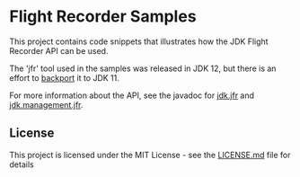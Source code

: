 # Flight Recorder Samples

This project contains code snippets that illustrates how the JDK Flight Recorder API can be used.

The 'jfr' tool used in the samples was released in JDK 12, but there is an effort to [backport](https://bugs.openjdk.java.net/browse/JDK-8222896) it to JDK 11.

For more information about the API, see the javadoc for
[jdk.jfr](https://docs.oracle.com/en/java/javase/12/docs/api/jdk.jfr/module-summary.html) and 
[jdk.management.jfr](https://docs.oracle.com/en/java/javase/12/docs/api/jdk.management.jfr/module-summary.html).


## License

This project is licensed under the MIT License - see the [LICENSE.md](LICENSE.md) file for details
